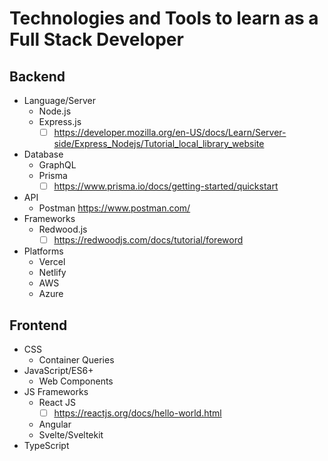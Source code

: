 # Technologies and Tools to learn as a Full Stack Developer

## Backend
- Language/Server
  - Node.js 
  - Express.js
    - [ ] https://developer.mozilla.org/en-US/docs/Learn/Server-side/Express_Nodejs/Tutorial_local_library_website 
- Database
  - GraphQL
  - Prisma
    - [ ] https://www.prisma.io/docs/getting-started/quickstart
- API
  - Postman https://www.postman.com/
- Frameworks
  - Redwood.js
    - [ ] https://redwoodjs.com/docs/tutorial/foreword 
- Platforms
  - Vercel
  - Netlify
  - AWS
  - Azure

## Frontend
- CSS
  - Container Queries
- JavaScript/ES6+
  - Web Components
- JS Frameworks
  - React JS
    - [ ] https://reactjs.org/docs/hello-world.html 
  - Angular
  - Svelte/Sveltekit
- TypeScript

 
  
